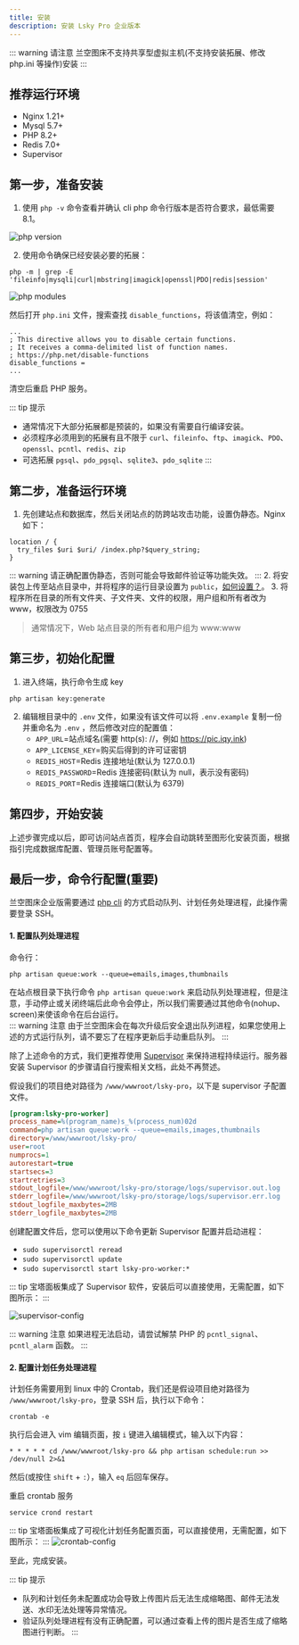 ```yaml
---
title: 安装
description: 安装 Lsky Pro 企业版本
---
```


::: warning 请注意
兰空图床不支持共享型虚拟主机(不支持安装拓展、修改 php.ini 等操作)安装
:::

## 推荐运行环境
- Nginx 1.21+
- Mysql 5.7+
- PHP 8.2+
- Redis 7.0+
- Supervisor

## 第一步，准备安装
1. 使用 `php -v` 命令查看并确认 cli php 命令行版本是否符合要求，最低需要 8.1。

![php version](/archive/installation/php-version.png)

2. 使用命令确保已经安装必要的拓展：
```shell
php -m | grep -E 'fileinfo|mysqli|curl|mbstring|imagick|openssl|PDO|redis|session'
```

![php modules](/archive/installation/php-modules.png)

然后打开 `php.ini` 文件，搜索查找 `disable_functions`，将该值清空，例如：

```
...
; This directive allows you to disable certain functions.
; It receives a comma-delimited list of function names.
; https://php.net/disable-functions
disable_functions = 
...
```

清空后重启 PHP 服务。

::: tip 提示
- 通常情况下大部分拓展都是预装的，如果没有需要自行编译安装。
- 必须程序必须用到的拓展有且不限于 `curl`、`fileinfo`、`ftp`、`imagick`、`PDO`、`openssl`、`pcntl`、`redis`、`zip`
- 可选拓展 `pgsql`、`pdo_pgsql`、`sqlite3`、`pdo_sqlite`
:::

## 第二步，准备运行环境
1. 先创建站点和数据库，然后关闭站点的防跨站攻击功能，设置伪静态。Nginx 如下：
```
location / {
  try_files $uri $uri/ /index.php?$query_string;
}
```
::: warning
请正确配置伪静态，否则可能会导致邮件验证等功能失效。
:::
2. 将安装包上传至站点目录中，并将程序的运行目录设置为 `public`，[如何设置？](https://serverfault.com/a/604307)。
3. 将程序所在目录的所有文件夹、子文件夹、文件的权限，用户组和所有者改为 www，权限改为 0755
> 通常情况下，Web 站点目录的所有者和用户组为 www:www

## 第三步，初始化配置
1. 进入终端，执行命令生成 key

```shell
php artisan key:generate
```

2. 编辑根目录中的 `.env` 文件，如果没有该文件可以将 `.env.example` 复制一份并重命名为 `.env` ，然后修改对应的配置值：
   - `APP_URL`=站点域名(需要 http(s): //，例如 https://pic.iqy.ink)
   - `APP_LICENSE_KEY`=购买后得到的许可证密钥
   - `REDIS_HOST`=Redis 连接地址(默认为 127.0.0.1)
   - `REDIS_PASSWORD`=Redis 连接密码(默认为 null，表示没有密码)
   - `REDIS_PORT`=Redis 连接端口(默认为 6379)

## 第四步，开始安装
上述步骤完成以后，即可访问站点首页，程序会自动跳转至图形化安装页面，根据指引完成数据库配置、管理员账号配置等。

## 最后一步，命令行配置(重要)
兰空图床企业版需要通过 [php cli](http://www.php-cli.com/) 的方式启动队列、计划任务处理进程，此操作需要登录 SSH。

#### 1. 配置队列处理进程

命令行：
```shell
php artisan queue:work --queue=emails,images,thumbnails
```

在站点根目录下执行命令 `php artisan queue:work` 来启动队列处理进程，但是注意，手动停止或关闭终端后此命令会停止，所以我们需要通过其他命令(nohup、screen)来使该命令在后台运行。  
::: warning 注意
由于兰空图床会在每次升级后安全退出队列进程，如果您使用上述的方式运行队列，请不要忘了在程序更新后手动重启队列。
:::

除了上述命令的方式，我们更推荐使用 [Supervisor](http://supervisord.org/) 来保持进程持续运行。服务器安装 Supervisor 的步骤请自行搜索相关文档，此处不再赘述。  

假设我们的项目绝对路径为 `/www/wwwroot/lsky-pro`，以下是 supervisor 子配置文件。
```ini
[program:lsky-pro-worker]
process_name=%(program_name)s_%(process_num)02d
command=php artisan queue:work --queue=emails,images,thumbnails
directory=/www/wwwroot/lsky-pro/
user=root
numprocs=1
autorestart=true
startsecs=3
startretries=3
stdout_logfile=/www/wwwroot/lsky-pro/storage/logs/supervisor.out.log
stderr_logfile=/www/wwwroot/lsky-pro/storage/logs/supervisor.err.log
stdout_logfile_maxbytes=2MB
stderr_logfile_maxbytes=2MB
```
创建配置文件后，您可以使用以下命令更新 Supervisor 配置并启动进程：
- `sudo supervisorctl reread`
- `sudo supervisorctl update`
- `sudo supervisorctl start lsky-pro-worker:*`

::: tip
宝塔面板集成了 Supervisor 软件，安装后可以直接使用，无需配置，如下图所示：
:::

![supervisor-config](/archive/bt-supervisor-config.png)

::: warning 注意
如果进程无法启动，请尝试解禁 PHP 的 `pcntl_signal`、`pcntl_alarm` 函数。
:::

#### 2. 配置计划任务处理进程

计划任务需要用到 linux 中的 Crontab，我们还是假设项目绝对路径为 `/www/wwwroot/lsky-pro`，登录 SSH 后，执行以下命令：

```shell
crontab -e
```

执行后会进入 vim 编辑页面，按 `i` 键进入编辑模式，输入以下内容：
```shell
* * * * * cd /www/wwwroot/lsky-pro && php artisan schedule:run >> /dev/null 2>&1
```

然后(或按住 `shift` + `:`），输入 `eq` 后回车保存。

重启 crontab 服务
```shell
service crond restart
```

::: tip
宝塔面板集成了可视化计划任务配置页面，可以直接使用，无需配置，如下图所示：
:::
![crontab-config](/archive/bt-crontab-config.png)

至此，完成安装。

::: tip 提示
- 队列和计划任务未配置成功会导致上传图片后无法生成缩略图、邮件无法发送、水印无法处理等异常情况。
- 验证队列处理进程有没有正确配置，可以通过查看上传的图片是否生成了缩略图进行判断。
:::
